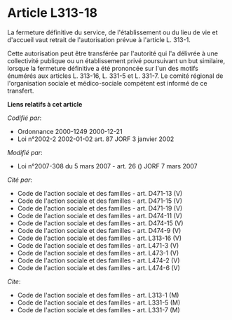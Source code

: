 # Article L313-18

La fermeture définitive du service, de l'établissement ou du lieu de vie et d'accueil vaut retrait de l'autorisation prévue à
l'article L. 313-1.

Cette autorisation peut être transférée par l'autorité qui l'a délivrée à une collectivité publique ou un établissement privé
poursuivant un but similaire, lorsque la fermeture définitive a été prononcée sur l'un des motifs énumérés aux articles L.
313-16, L. 331-5 et L. 331-7. Le comité régional de l'organisation sociale et médico-sociale compétent est informé de ce
transfert.

**Liens relatifs à cet article**

_Codifié par_:

  - Ordonnance 2000-1249 2000-12-21
  - Loi n°2002-2 2002-01-02 art. 87 JORF 3 janvier 2002

_Modifié par_:

  - Loi n°2007-308 du 5 mars 2007 - art. 26 () JORF 7 mars 2007

_Cité par_:

  - Code de l'action sociale et des familles - art. D471-13 (V)
  - Code de l'action sociale et des familles - art. D471-15 (V)
  - Code de l'action sociale et des familles - art. D471-19 (V)
  - Code de l'action sociale et des familles - art. D474-11 (V)
  - Code de l'action sociale et des familles - art. D474-15 (V)
  - Code de l'action sociale et des familles - art. D474-9 (V)
  - Code de l'action sociale et des familles - art. L313-16 (V)
  - Code de l'action sociale et des familles - art. L471-3 (V)
  - Code de l'action sociale et des familles - art. L473-1 (V)
  - Code de l'action sociale et des familles - art. L474-2 (V)
  - Code de l'action sociale et des familles - art. L474-6 (V)

_Cite_:

  - Code de l'action sociale et des familles - art. L313-1 (M)
  - Code de l'action sociale et des familles - art. L331-5 (M)
  - Code de l'action sociale et des familles - art. L331-7 (M)
